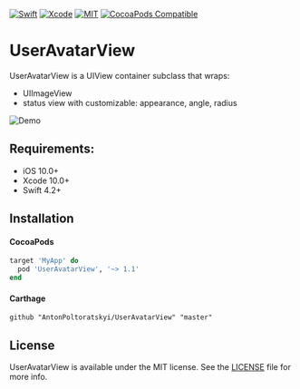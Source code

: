 [![Swift](https://img.shields.io/badge/Swift-4.2-orange.svg)](https://swift.org)
[![Xcode](https://img.shields.io/badge/Xcode-10.0-blue.svg)](https://developer.apple.com/xcode)
[![MIT](https://img.shields.io/badge/License-MIT-red.svg)](https://opensource.org/licenses/MIT)
[![CocoaPods Compatible](https://img.shields.io/cocoapods/v/UserAvatarView.svg)](https://cocoapods.org/pods/UserAvatarView)

# UserAvatarView

UserAvatarView is a UIView container subclass that wraps:
- UIImageView
- status view with customizable: appearance, angle, radius

![Demo](https://github.com/AntonPoltoratskyi/UserAvatarView/blob/master/Example/UserAvatarViewDemo.gif)

## Requirements:
- iOS 10.0+
- Xcode 10.0+
- Swift 4.2+

## Installation

#### CocoaPods

```ruby
target 'MyApp' do
  pod 'UserAvatarView', '~> 1.1'
end
```

#### Carthage

```ogdl
github "AntonPoltoratskyi/UserAvatarView" "master"
```

## License

UserAvatarView is available under the MIT license. See the [LICENSE](https://github.com/AntonPoltoratskyi/UserAvatarView/blob/master/LICENSE) file for more info.
